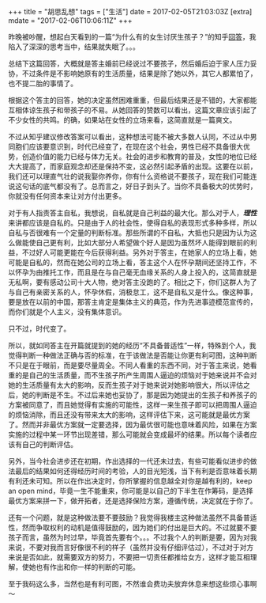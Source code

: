 +++
title = "胡思乱想"
tags = ["生活"]
date = 2017-02-05T21:03:03Z
[extra]
mdate = "2017-02-06T10:06:11Z"
+++


昨晚被吵醒，想起白天看到的一篇“为什么有的女生讨厌生孩子？”的知乎[回答](http://zhihu.com/question/31148228/answer/142214695)，我陷入了深深的思考当中，结果就失眠了。。。

<!-- more -->

总结下这篇回答，大概就是答主婚前已经说过不要孩子，然后婚后迫于家人压力妥协，不过条件是不影响她原有的生活质量，结果是除了她以外，其它人都累怕了，也不提二胎的事情了。

根据这个答主的回答，她的决定虽然困难重重，但最后结果还是不错的，大家都能互相体谅生孩子和带孩子的不易。从她回答的赞数可以看出，这篇文章应该引起了不少女性的共鸣。的确，如果站在女性的立场来看，这简直就是一篇爽文。

不过从知乎建议修改答案可以看出，这种想法可能不被大多数人认同，不过从中男同胞们应该要意识到，时代已经变了，在现在这个社会，男性已经不具备很大优势，创造价值的能力已经与体力无关。社会的进步和教育的普及，女性的地位已经大大提高了，而家庭观念却还是保持不变，这必然引起矛盾的出现。这要在以前，我们还可以理直气壮的说我娶你养你，你有什么资格说不要孩子，现在我们可能连说这句话的底气都没有了。总而言之，好日子到头了。当你不具备极大的优势时，你就没有任何资本来让对方付出更多。

对于有人指责答主自私，我想说，自私就是自己利益的最大化。那么对于人，***理性***来讲都应该是自私的。只是由于人的社会性，使得自私的表现形式多种多样，所以自私与否很难有一个定量的判断标准。那些所谓的不自私，大抵也只是因为认为这么做能使自己更有利，比如大部分人希望做个好人是因为虽然坏人能得到眼前的利益，不过好人可能更能在今后获得利益。另外对于答主，在她家人的立场上看，她可能是自私的，然而在她公司的立场上看，答主这个人在怀孕期间还坚持工作，不以怀孕为由推托工作，而且是在与自己毫无血缘关系的人身上投入的，这简直就是无私啊，要有感动公司十大人物，绝对答主没跑的了。相比之下，你们这群人为了与自己有亲密关系的人，怀孕休假，消极怠工，这不是自私又是什么。像这种事，要是放在以前的中国，那答主肯定是集体主义的典范，作为先进事迹模范宣传的，而你们就是个人主义，没有集体意识。

只不过，时代变了。

所以，就如同答主在开篇就提到的她的经历“不具备普适性”一样，特殊到个人，我觉得判断一种做法正确与否的标准，在于该做法是否能让你更有利可图，这种判断不只是在于眼前，而是要尽量周全。不同人看重的东西不同，对于答主来说，她看重的是自己的生活质量，而不生孩子所产生周围人逼迫的烦恼对于她来说并不会对她的生活质量有太大的影响，反而生孩子对于她来说对她影响很大，所以评估之后，她的判断是不生。不过后来她也妥协了，那是因为她提出的生孩子和养孩子的方案被同意了，而且她觉得有实施的可能性，这样一来生孩子即可以把周围人逼迫的烦恼消除，而且还没有带来太大的影响，这样评估下来，这可能就是最优方案了。然而并非最优方案就一定要选择，因为最优很可能也意味着风险，如果在方案实施的过程中某一环节出现差错，那么可能就会变成最坏的结果。所以每个读者应该有自己的判断评估。

另外，当今社会进步还在初期，作出选择的一代还未过去，有些可能看似进步的做法最后的结果如何还得经历时间的考验，人的目光短浅，当下有利是否意味着长期有利还未可知。所以在作出决定时，你所掌握的信息越全对你是越有利的，keep an open mind，毕竟一生不能重来，你可能是以自己的下半生在作筹码，是选择最优方案来拼一下，做开拓者，还是选择保险方案，遵循传统，决定就在于你了。

还有一个问题，就是这种做法要不要鼓励？我觉得我楼主这种做法虽然不具备普适性，然而争取权利的动机是值得鼓励的，因为她们的付出是巨大的。不过就要不要孩子而言，虽然为时过早，毕竟首先要有个。。。不过我个人的判断是要，因为对我来说，不要对我而言好像很不利的样子（虽然并没有仔细评估过），不过对于对方来说是否如此，就需要双方的努力，不要把一切责任都推给女方，这样才能互相理解，使她也有作出和你一样的判断的可能。

至于我码这么多，当然也是有利可图，不然谁会费功夫放弃休息来想这些烦心事啊～
